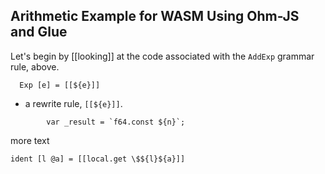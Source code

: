 ## Arithmetic Example for WASM Using Ohm-JS and Glue
Let's begin by [[looking]] at the code associated with the `AddExp` grammar rule, above.
```
  Exp [e] = [[${e}]]
```
- a rewrite rule, `[[${e}]]`.
```
 		var _result = `f64.const ${n}`;
```
more text

```
ident [l @a] = [[local.get \$${l}${a}]]
```
